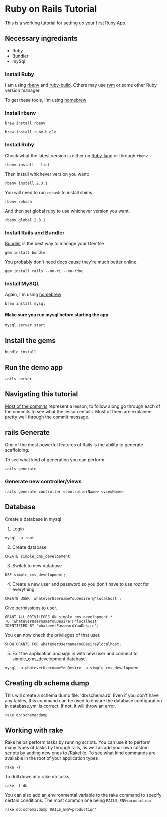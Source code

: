# Ruby on Rails Tutorial

This is a working tutorial for setting up your first Ruby App.

## Necessary ingrediants
* Ruby
* Bundler
* mySql

### Install Ruby
I am using [rbenv](https://github.com/rbenv/rbenv) and [ruby-build](https://github.com/rbenv/ruby-build).  Others may use [rvm](https://rvm.io/) or some other Ruby version manager.

To get these tools, I'm using [homebrew](http://brew.sh/)

### Install rbenv
```
brew install rbenv
```

```
brew install ruby-build
```

### Install Ruby
Check what the latest version is either on [Ruby-lang](https://www.ruby-lang.org/en/) or through `rbenv`
```
rbenv install --list
```
Then install whichever version you want:
```
rbenv install 2.3.1
```
You will need to run `rehash` to install shims.
```
rbenv rehash
```
And then set global ruby to use whichever version you want.
```
rbenv global 2.3.1
```

### Install Rails and Bundler
[Bundler](http://bundler.io/) is the best way to manage your Gemfile
```
gem install bundler
```

You probably don't need docs cause they're much better online.
```
gem install rails --no-ri --no-rdoc
```

### Install MySQL
Again, I'm using [homebrew](http://brew.sh/)
```
brew install mysql
```

#### Make sure you run mysql before starting the app
```
mysql.server start
```

## Install the gems
```
bundle install
```

## Run the demo app
```
rails server
```

## Navigating this tutorial
[Most of the commits](https://github.com/kinseyost/ruby-tutorial/commits/master) represent a lesson, to follow along go through each of the commits to see what the lesson entails.  Most of them are explained pretty well through the commit message.

## rails Generate
One of the most powerful features of Rails is the ability to generate scaffolding.

To see what kind of generation you can perform
```
rails generate
```

### Generate new controller/views
```
rails generate controller <controllerName> <viewName>
```

## Database
Create a database in mysql
1. Login
```
mysql -u root
```
2. Create database
```
CREATE simple_cms_development;
```
3. Switch to new database
```
USE simple_cms_development;
```
4. Create a new user and password so you don't have to use *root* for everything.
```
CREATE USER 'whateverUsernameYouDesire'@'localhost';
```
Give permissions to user.
```
GRANT ALL PRIVILEGES ON simple_cms_development.*
TO 'whateverUsernameYouDesire'@'localhost'
IDENTIFIED BY 'whateverPasswordYouDesire';
```
You can now check the privileges of that user.
```
SHOW GRANTS FOR whateverUsernameYouDesire@localhost;
```
5. Exit the application and sign in with new user and connect to simple_cms_development database.
```
mysql -u whateverUsernameYouDesire -p simple_cms_development
```

## Creating db schema dump
This will create a schema dump file: 'db/schema.rb'
Even if you don't have any tables, this command can be used to ensure the database configuration in database.yml is correct.  If not, it will throw an error.
```
rake db:schema:dump
```

## Working with rake
Rake helps perform tasks by running scripts.
You can use it to perform many types of tasks by through rails, as well as add your own custom scripts by adding new ones to /Rakefile.
To see what kind commands are available in the root of your application types
```
rake -T
```
To drill down into rake db tasks,
```
rake -t db
```
You can also add an environmental variable to the rake command to specify certain conditions.
The most common one being `RAILS_ENV=production`
```
rake db:schema:dump RAILS_ENV=production'
```
